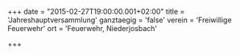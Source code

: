 +++
date = "2015-02-27T19:00:00.001+02:00"
title = 'Jahreshauptversammlung'
ganztaegig = 'false'
verein = 'Freiwillige Feuerwehr'
ort = 'Feuerwehr, Niederjosbach'

+++

      